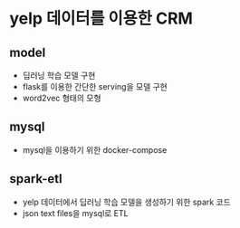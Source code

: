 # yelp 데이터를 이용한 CRM

## model
- 딥러닝 학습 모델 구현
- flask를 이용한 간단한 serving을 모델 구현
- word2vec 형태의 모형

## mysql
- mysql을 이용하기 위한 docker-compose

## spark-etl
- yelp 데이터에서 딥러닝 학습 모델을 생성하기 위한 spark 코드
- json text files을 mysql로 ETL
